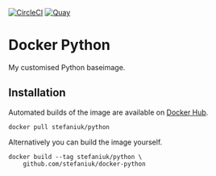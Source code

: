 [![CircleCI](https://circleci.com/gh/stefaniuk/docker-python.svg?style=shield "CircleCI")](https://circleci.com/gh/stefaniuk/docker-python) [![Quay](https://quay.io/repository/stefaniuk/python/status "Quay")](https://quay.io/repository/stefaniuk/python)

Docker Python
=============

My customised Python baseimage.

Installation
------------

Automated builds of the image are available on [Docker Hub](https://hub.docker.com/r/stefaniuk/python/).

    docker pull stefaniuk/python

Alternatively you can build the image yourself.

    docker build --tag stefaniuk/python \
        github.com/stefaniuk/docker-python
